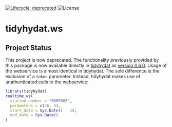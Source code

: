 
<!-- README.md is generated from README.Rmd. Please edit that file -->

[![Lifecycle: deprecated](https://img.shields.io/badge/lifecycle-deprecated-orange.svg)](https://lifecycle.r-lib.org/articles/stages.html#deprecated)
![License](https://img.shields.io/badge/License-Apache%202.0-blue.svg)

# tidyhydat.ws

## Project Status

This project is now deprecated. The functionality previously provided by this package is now available directly in [tidyhydat](https://docs.ropensci.org/tidyhydat/) as [version 0.6.0](https://docs.ropensci.org/tidyhydat/news/index.html#tidyhydat-060). Usage of the webservice is almost identical in tidyhydat. The sole difference is the exclusion of a `token` parameter. Instead, tidyhydat makes use of unathenticated calls to the webservice: 

```r
library(tidyhydat)
realtime_ws(
  station_number = "08MF005",
  parameters = c(46, 5), 
  start_date = Sys.Date() - 14,
  end_date = Sys.Date()
)
```